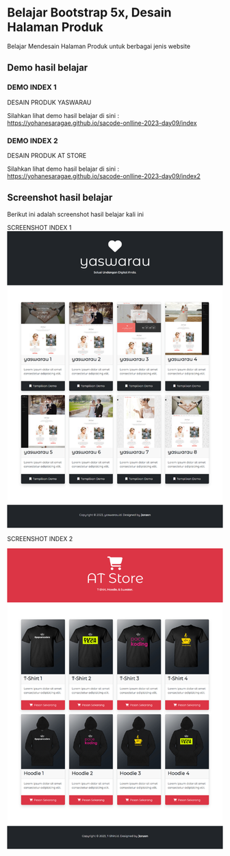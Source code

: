 # Belajar Bootstrap 5x, Desain Halaman Produk

Belajar Mendesain Halaman Produk untuk berbagai jenis website

## Demo hasil belajar 

### DEMO INDEX 1

DESAIN PRODUK YASWARAU

Silahkan lihat demo hasil belajar di sini : https://yohanesaragae.github.io/sacode-onlline-2023-day09/index

### DEMO INDEX 2

DESAIN PRODUK AT STORE

Silahkan lihat demo hasil belajar di sini : https://yohanesaragae.github.io/sacode-onlline-2023-day09/index2

## Screenshot hasil belajar

Berikut ini adalah screenshot hasil belajar kali ini

SCREENSHOT INDEX 1
<img src="__screenshots/1.png">

SCREENSHOT INDEX 2

<img src="__screenshots/2.png">